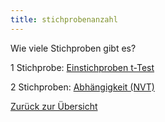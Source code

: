 ```yaml
---
title: stichprobenanzahl
---
```


Wie viele Stichproben gibt es?

1 Stichprobe:
[Einstichproben t-Test](/einstichproben-t-test)

2 Stichproben:
[Abhängigkeit (NVT)](/einfaktorielle-abhaengigkeit-nvt)

[Zurück zur Übersicht](/faktorstufen)
